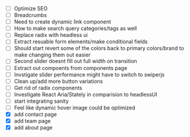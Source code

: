 - [ ] Optimize SEO
- [ ] Breadcrumbs
- [ ] Need to create dynamic link component
- [ ] How to make search query categories/tags as well
- [ ] Replace radix with headless ui
- [ ] Extract resuable form elements/make conditional fields
- [ ] Should start revert some of the colors back to primary colors/brand to make changing them out easier
- [ ] Second slider doesnt fill out full width on transition
- [ ] Extract out compoents from components page
- [ ] Invstigate slider performance might have to switch to swiperjs
- [ ] Clean up/add more button variations
- [ ] Get rid of radix components
- [ ] Investigate React Aria/Stately in comparision to headlessUI
- [ ] start integrating sanity
- [ ] Feel like dynamic hover image could be optimized
- [x] add contact page
- [x] add team page
- [x] add about page
